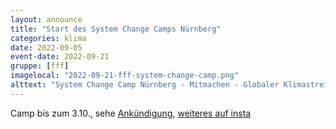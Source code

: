 ```yaml
---
layout: announce
title: "Start des System Change Camps Nürnberg"
categories: klima 
date: 2022-09-05
event-date: 2022-09-21
gruppe: [fff]
imagelocal: "2022-09-21-fff-system-change-camp.png"
alttext: "System Change Camp Nürnberg - Mitmachen - Globaler Klimastreik - Heißer Herbst & Lokales - Arbeitskampf & Streik - Aktiv werden! - Antirassismus und MAPA - Strategie & Ausblick - 21.09-03.10. - weißer Turm"
---
```


Camp bis zum 3.10., sehe [Ankündigung](https://www.instagram.com/p/CiGNsYRt_mR), [weiteres auf insta](https://www.instagram.com/p/CiK6o6atqxP/)
